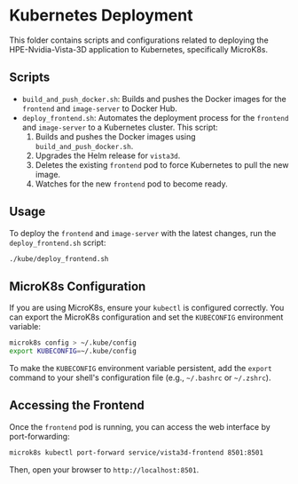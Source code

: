 # Kubernetes Deployment

This folder contains scripts and configurations related to deploying the HPE-Nvidia-Vista-3D application to Kubernetes, specifically MicroK8s.

## Scripts

- `build_and_push_docker.sh`: Builds and pushes the Docker images for the `frontend` and `image-server` to Docker Hub.
- `deploy_frontend.sh`: Automates the deployment process for the `frontend` and `image-server` to a Kubernetes cluster. This script:
    1. Builds and pushes the Docker images using `build_and_push_docker.sh`.
    2. Upgrades the Helm release for `vista3d`.
    3. Deletes the existing `frontend` pod to force Kubernetes to pull the new image.
    4. Watches for the new `frontend` pod to become ready.

## Usage

To deploy the `frontend` and `image-server` with the latest changes, run the `deploy_frontend.sh` script:

```bash
./kube/deploy_frontend.sh
```

## MicroK8s Configuration

If you are using MicroK8s, ensure your `kubectl` is configured correctly. You can export the MicroK8s configuration and set the `KUBECONFIG` environment variable:

```bash
microk8s config > ~/.kube/config
export KUBECONFIG=~/.kube/config
```

To make the `KUBECONFIG` environment variable persistent, add the `export` command to your shell's configuration file (e.g., `~/.bashrc` or `~/.zshrc`).

## Accessing the Frontend

Once the `frontend` pod is running, you can access the web interface by port-forwarding:

```bash
microk8s kubectl port-forward service/vista3d-frontend 8501:8501
```

Then, open your browser to `http://localhost:8501`.